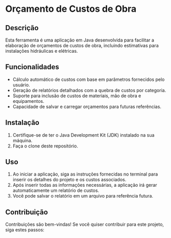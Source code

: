 # Orçamento de Custos de Obra

## Descrição

Esta ferramenta é uma aplicação em Java desenvolvida para facilitar a elaboração de orçamentos de custos de obra, incluindo estimativas para instalações hidráulicas e elétricas.

## Funcionalidades

- Cálculo automático de custos com base em parâmetros fornecidos pelo usuário.
- Geração de relatórios detalhados com a quebra de custos por categoria.
- Suporte para inclusão de custos de materiais, mão de obra e equipamentos.
- Capacidade de salvar e carregar orçamentos para futuras referências.

## Instalação

1. Certifique-se de ter o Java Development Kit (JDK) instalado na sua máquina.
2. Faça o clone deste repositório.

## Uso

1. Ao iniciar a aplicação, siga as instruções fornecidas no terminal para inserir os detalhes do projeto e os custos associados.
2. Após inserir todas as informações necessárias, a aplicação irá gerar automaticamente um relatório de custos.
3. Você pode salvar o relatório em um arquivo para referência futura.

## Contribuição

Contribuições são bem-vindas! Se você quiser contribuir para este projeto, siga estes passos:



